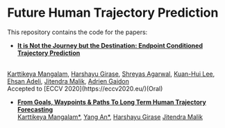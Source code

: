 # Future Human Trajectory Prediction

This repository contains the code for the papers:

- **<a href="https://arxiv.org/abs/2004.02025">It is Not the Journey but the Destination: Endpoint Conditioned Trajectory Prediction</a>**
<br>
<a href="https://karttikeya.github.io/">Karttikeya Mangalam</a>,
<a href="https://www.linkedin.com/in/harshayu-girase-764b06153/">Harshayu Girase</a>,
<a href="https://www.linkedin.com/in/shreyas-agarwal-086267146/">Shreyas Agarwal</a>,
<a href="https://www.linkedin.com/in/kuan-hui-lee-23730370/">Kuan-Hui Lee</a>,
<a href="https://web.stanford.edu/~eadeli/">Ehsan Adeli</a>,
<a href="https://people.eecs.berkeley.edu/~malik/">Jitendra Malik</a>,
<a href="https://www.linkedin.com/in/adrien-gaidon-63ab2358/">Adrien Gaidon</a>
<br>
Accepted to [ECCV 2020](https://eccv2020.eu/)(Oral)

- **[From Goals, Waypoints & Paths To Long Term Human Trajectory Forecasting](https://arxiv.org/abs/2012.01526)** \
[Karttikeya Mangalam*](https://karttikeya.github.io/),
[Yang An*](https://scholar.google.com/citations?user=9r5U-vsAAAAJ&hl=en),
[Harshayu Girase](https://scholar.google.com/citations?user=alhRQ2IAAAAJ&hl=en)
[Jitendra Malik](http://people.eecs.berkeley.edu/~malik/)
